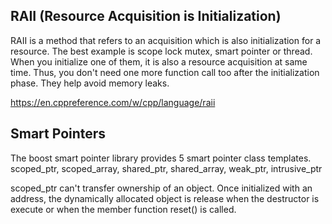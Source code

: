 ## RAII (Resource Acquisition is Initialization)
   RAII is a method that refers to an acquisition which is also initialization for a resource.
   The best example is scope lock mutex, smart pointer or thread. When you initialize one of them,
   it is also a resource acquisition at same time. Thus, you don't need one more function call too
   after the initialization phase. They help avoid memory leaks.

   https://en.cppreference.com/w/cpp/language/raii
   
## Smart Pointers
   The boost smart pointer library provides 5 smart pointer class templates.
   scoped_ptr, scoped_array, shared_ptr, shared_array, weak_ptr, intrusive_ptr
   
   scoped_ptr can't transfer ownership of an object. Once initialized with an
   address, the dynamically allocated object is release when the destructor is
   execute or when the member function reset() is called.

